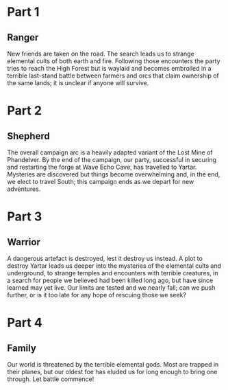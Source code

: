 # Part 1
## Ranger

New friends are taken on the road. The search leads us to strange elemental cults of both earth and fire. Following those encounters the party tries to reach the High Forest but is waylaid and becomes embroiled in a terrible last-stand battle between farmers and orcs that claim ownership of the same lands; it is unclear if anyone will survive.



# Part 2
## Shepherd

The overall campaign arc is a heavily adapted variant of the Lost Mine of Phandelver. By the end of the campaign, our party, successful in securing and restarting the forge at Wave Echo Cave, has travelled to Yartar. Mysteries are discovered but things become overwhelming and, in the end, we elect to travel South; this campaign ends as we depart for new adventures.



# Part 3
## Warrior

A dangerous artefact is destroyed, lest it destroy us instead. A plot to destroy Yartar leads us deeper into the mysteries of the elemental cults and underground, to strange temples and encounters with terrible creatures, in a search for people we believed had been killed long ago, but have since learned may yet live. Our limits are tested and we nearly fall; can we push further, or is it too late for any hope of rescuing those we seek?



# Part 4
## Family

Our world is threatened by the terrible elemental gods. Most are trapped in their planes, but our oldest foe has eluded us for long enough to bring one through. Let battle commence!
